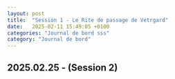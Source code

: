 ```yaml
---
layout: post
title:  "Session 1 - Le Rite de passage de Vetrgard"
date:   2025-02-11 15:49:05 +0100
categories: "Journal de bord sss"
category: "Journal de bord"
---
```


## 2025.02.25 - (Session 2)